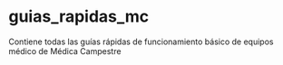 # guias_rapidas_mc
Contiene todas las guías rápidas de funcionamiento básico de equipos médico de Médica Campestre

